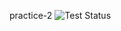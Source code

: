 practice-2
![Test Status](https://github.com/n-chursin/practice-2/actions/workflows/ci.yml/badge.svg)
